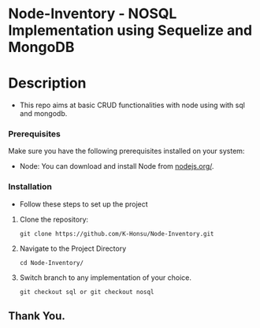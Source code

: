# Node-Inventory - NOSQL Implementation using Sequelize and MongoDB

# Description
- This repo aims at basic CRUD functionalities with node using  with sql and mongodb.

### Prerequisites

Make sure you have the following prerequisites installed on your system:

- Node: You can download and install Node from [nodejs.org/](https://nodejs.org/en).

### Installation

- Follow these steps to set up the project
1. Clone the repository: 
    ```
    git clone https://github.com/K-Honsu/Node-Inventory.git
    ```

2. Navigate to the Project Directory
    ```
    cd Node-Inventory/
    ```

3. Switch branch to any implementation of your choice.
    ```
    git checkout sql or git checkout nosql
    ```

## Thank You.
